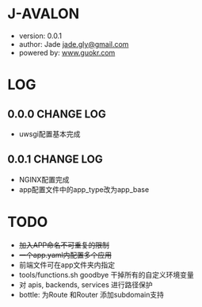 # J-AVALON
* version: 0.0.1
* author: Jade <jade.gly@gmail.com>
* powered by: www.guokr.com 




# LOG
## 0.0.0 CHANGE LOG
* uwsgi配置基本完成

## 0.0.1 CHANGE LOG
* NGINX配置完成
* app配置文件中的app_type改为app_base

# TODO
* ~~加入APP命名不可重复的限制~~
* ~~一个app.yaml内配置多个应用~~
* 前端文件可在app文件夹内指定
* tools/functions.sh goodbye 干掉所有的自定义环境变量
* 对 apis, backends, services 进行路径保护
* bottle: 为Route 和Router 添加subdomain支持 
